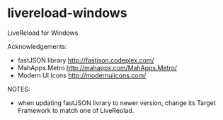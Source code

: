 livereload-windows
==================

LiveReload for Windows



Acknowledgements:
- fastJSON library      http://fastjson.codeplex.com/
- MahApps.Metro         http://mahapps.com/MahApps.Metro/
- Modern UI Icons       http://modernuiicons.com/

NOTES:
- when updating fastJSON livrary to newer version, change its Target Framework to match one of LiveReolad.
